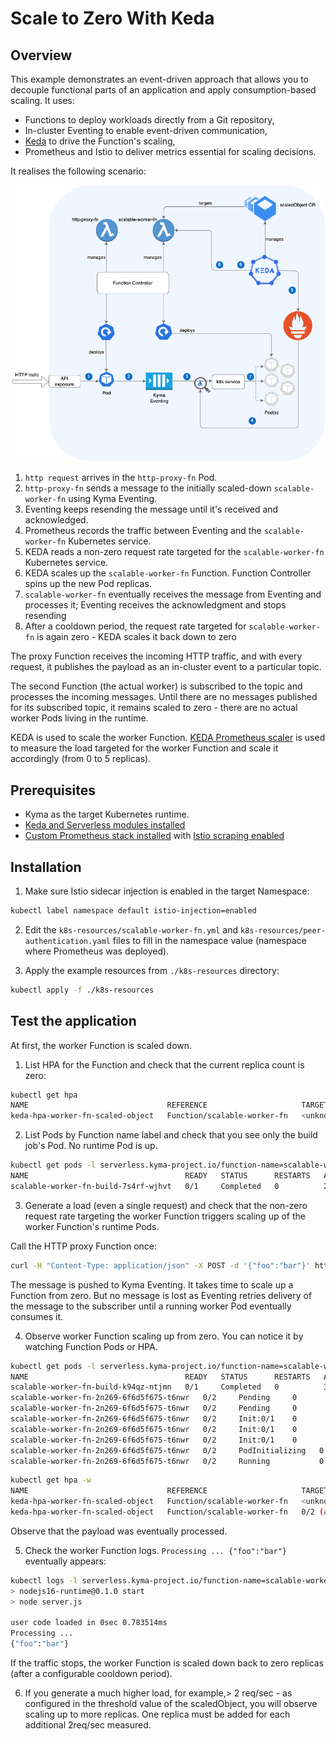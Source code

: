 # Scale to Zero With Keda

## Overview

This example demonstrates an event-driven approach that allows you to decouple functional parts of an application and apply consumption-based scaling.
It uses:

- Functions to deploy workloads directly from a Git repository,
- In-cluster Eventing to enable event-driven communication,
- [Keda](https://keda.sh/) to drive the Function's scaling,
- Prometheus and Istio to deliver metrics essential for scaling decisions.

It realises the following scenario:

![KEDA scaling scenario](assets/scaling-scenario.png "Scenario")

1. `http request` arrives in the `http-proxy-fn` Pod.
2. `http-proxy-fn` sends a message to the initially scaled-down `scalable-worker-fn` using Kyma Eventing.
3. Eventing keeps resending the message until it's received and acknowledged.
4. Prometheus records the traffic between Eventing and the `scalable-worker-fn` Kubernetes service.
5. KEDA reads a non-zero request rate targeted for the `scalable-worker-fn` Kubernetes service.
6. KEDA scales up the `scalable-worker-fn` Function. Function Controller spins up the new Pod replicas.
7. `scalable-worker-fn` eventually receives the message from Eventing and processes it; Eventing receives the acknowledgment and stops resending
8. After a cooldown period, the request rate targeted for `scalable-worker-fn` is again zero - KEDA scales it back down to zero

The proxy Function receives the incoming HTTP traffic, and with every request, it publishes the payload as an in-cluster event to a particular topic.

The second Function (the actual worker) is subscribed to the topic and processes the incoming messages. Until there are no messages published for its subscribed topic, it remains scaled to zero - there are no actual worker Pods living in the runtime.

KEDA is used to scale the worker Function. [KEDA Prometheus scaler](https://keda.sh/docs/latest/scalers/prometheus/) is used to measure the load targeted for the worker Function and scale it accordingly (from 0 to 5 replicas).

## Prerequisites

- Kyma as the target Kubernetes runtime.
- [Keda and Serverless modules installed](https://kyma-project.io/#/02-get-started/01-quick-install?id=steps)
- [Custom Prometheus stack installed](https://github.com/kyma-project/examples/blob/main/prometheus/README.md#installation) with [Istio scraping enabled](https://github.com/kyma-project/examples/blob/main/prometheus/README.md#installation)

## Installation

1. Make sure Istio sidecar injection is enabled in the target Namespace:

```bash
kubectl label namespace default istio-injection=enabled
```

2. Edit the `k8s-resources/scalable-worker-fn.yml` and `k8s-resources/peer-authentication.yaml` files to fill in the namespace value (namespace where Prometheus was deployed).

3. Apply the example resources from `./k8s-resources` directory:

```bash
kubectl apply -f ./k8s-resources
```

## Test the application

At first, the worker Function is scaled down.

1. List HPA for the Function and check that the current replica count is zero:

 ```bash
kubectl get hpa
NAME                               REFERENCE                     TARGETS             MINPODS   MAXPODS   REPLICAS   AGE
keda-hpa-worker-fn-scaled-object   Function/scalable-worker-fn   <unknown>/2 (avg)   1         5         0          27h

 ```

2. List Pods by Function name label and check that you see only the build job's Pod. No runtime Pod is up.

 ```bash
kubectl get pods -l serverless.kyma-project.io/function-name=scalable-worker-fn -w
NAME                                   READY   STATUS      RESTARTS   AGE
scalable-worker-fn-build-7s4rf-wjhvt   0/1     Completed   0          2m16s
 ```

3. Generate a load (even a single request) and check that the non-zero request rate targeting the worker Function triggers scaling up of the worker Function's runtime Pods.

 Call the HTTP proxy Function once:

 ```bash
 curl -H "Content-Type: application/json" -X POST -d '{"foo":"bar"}' https://incoming.{your_cluster_domain}
 ```

The message is pushed to Kyma Eventing.
It takes time to scale up a Function from zero. But no message is lost as Eventing retries delivery of the message to the subscriber until a running worker Pod eventually consumes it.

4. Observe worker Function scaling up from zero. You can notice it by watching Function Pods or HPA.

```bash
kubectl get pods -l serverless.kyma-project.io/function-name=scalable-worker-fn -w 
NAME                                   READY   STATUS      RESTARTS   AGE
scalable-worker-fn-build-k94qz-ntjmn   0/1     Completed   0          32s
scalable-worker-fn-2n269-6f6d5f675-t6nwr   0/2     Pending     0          0s
scalable-worker-fn-2n269-6f6d5f675-t6nwr   0/2     Pending     0          0s
scalable-worker-fn-2n269-6f6d5f675-t6nwr   0/2     Init:0/1    0          0s
scalable-worker-fn-2n269-6f6d5f675-t6nwr   0/2     Init:0/1    0          0s
scalable-worker-fn-2n269-6f6d5f675-t6nwr   0/2     Init:0/1    0          1s
scalable-worker-fn-2n269-6f6d5f675-t6nwr   0/2     PodInitializing   0          2s
scalable-worker-fn-2n269-6f6d5f675-t6nwr   0/2     Running           0          7s
```

```bash
kubectl get hpa -w                                                        
NAME                               REFERENCE                     TARGETS             MINPODS   MAXPODS   REPLICAS   AGE
keda-hpa-worker-fn-scaled-object   Function/scalable-worker-fn   <unknown>/2 (avg)   1         5         0          27h
keda-hpa-worker-fn-scaled-object   Function/scalable-worker-fn   0/2 (avg)           1         5         1          27h
```

Observe that the payload was eventually processed.

5. Check the worker Function logs. `Processing ... {"foo":"bar"}` eventually appears:

 ```bash
kubectl logs -l serverless.kyma-project.io/function-name=scalable-worker-fn -f
> nodejs16-runtime@0.1.0 start
> node server.js

user code loaded in 0sec 0.783514ms
Processing ...
{"foo":"bar"}

 ```

 If the traffic stops, the worker Function is scaled down back to zero replicas (after a configurable cooldown period).

6. If you generate a much higher load, for example,> 2 req/sec - as configured in the threshold value of the scaledObject, you will observe scaling up to more replicas. One replica must be added for each additional 2req/sec measured.
